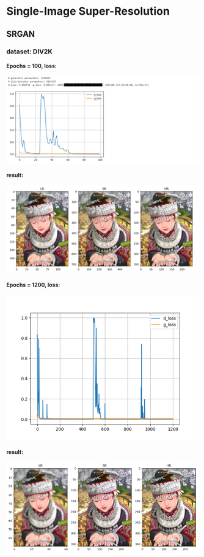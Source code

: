 # Single-Image Super-Resolution
## SRGAN
### dataset: DIV2K
#### Epochs = 100, loss:
![Alt text](./SRGAN/loss.png)
#### result:
![Alt text](./SRGAN/results.png)
#### Epochs = 1200, loss:
![Alt text](./SRGAN/loss_1200.png)
#### result:
![Alt text](./SRGAN/result_1200_4_LR.png)
